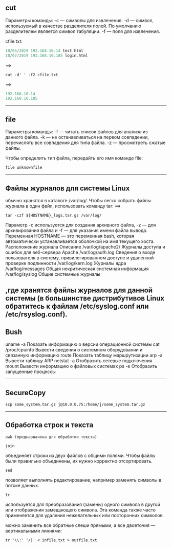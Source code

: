 ## cut 
Параметры команды:
-c — символы для извлечения.
-d — символ, используемый в качестве разделителя полей. По умолчанию разделителем является символ табуляции.
-f — поля для извлечения.

cfile.txt:
```php
10/05/2019 192.168.10.14 test.html
10/07/2019 192.168.10.185 login.html
```
==>
```shell
cut -d' ' -f2 cfile.txt
```
==>
```php
192.168.10.14
192.168.10.185
```
----------------------------------------------

## file
Параметры команды:
-f — читать список файлов для анализа из данного файла.
-k — не останавливаться на первом совпадении, перечислять все совпадения
для типа файла.
-z — просмотреть сжатые файлы.

Чтобы определить тип файла, передайть его имя команде file:

```shell
file unknownfile
```
--------------------------------------------------

## Файлы журналов для системы Linux
обычно хранятся в каталоге /var/log/. Чтобы
легко собрать файлы журнала в один файл, использовать команду tar:
==>
```shell
tar -czf ${HOSTNAME}_logs.tar.gz /var/log/
```
Параметр -c используется для создания архивного файла, -z — для архивирования
файла и -f — для указания имени файла вывода. Переменная HOSTNAME — это переменная bash, которая автоматически устанавливается оболочкой на имя текущего
хоста.
Расположение журнала	Описание
/var/log/apache2/	Журналы доступа и ошибок для веб-сервера Apache
/var/log/auth.log	Сведения о входе пользователя в систему, привилегированном доступе и удаленной проверке подлинности
/var/log/kern.log	Журналы ядра
/var/log/messages	Общая некритическая системная информация
/var/log/syslog	Общие системные журналы

,где хранятся файлы журналов для данной системы (в большинстве дистрибутивов Linux обратитесь к файлам /etc/syslog.conf или /etc/rsyslog.conf).
-------------------------------------------------------
## Bush
uname -a	Показать информацию о версии операционной системы
cat /proc/cpuinfo	Вывести сведения о системном оборудовании и связанную информацию
route	Показать таблицу маршрутизации
arp -a	Вывести таблицу ARP
netstat -a	Отобразить сетевые подключения
mount	Вывести информацию о файловых системах
ps -e	Отобразить запущенные процессы

-------------------------------------------------------
## SecureCopy
```shell
scp some_system.tar.gz j@10.0.0.75:/home/j/some_system.tar.gz
```
-------------------------------------------------------
## Обработка строк и текста
```shell
awk (предназначена для обработки текста)
```
```shell
join
```
объединяет строки из двух файлов с общими полями. Чтобы файлы
были правильно объединены, их нужно корректно отсортировать.
```shell
sed
```
позволяет выполнять редактирование, например заменять символы
в потоке данных.
```shell
tr
```
используется для преобразования (замены) одного символа в другой
или отображения замещающего символа. Эта команда также часто применяется
для удаления нежелательных или посторонних символов.

можно заменить все обратные слеши прямыми, а все двоеточия — вертикальными линиями:
```shell
tr '\\:' '/|' < infile.txt > outfile.txt
```
